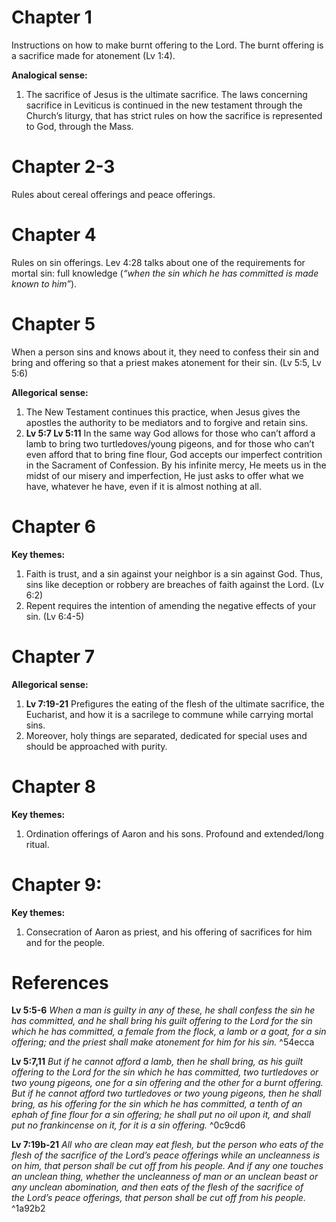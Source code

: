 # Chapter 1
Instructions on how to make burnt offering to the Lord. The burnt offering is a sacrifice made for atonement (Lv 1:4).

**Analogical sense:**
1. The sacrifice of Jesus is the ultimate sacrifice. The laws concerning sacrifice in Leviticus is continued in the new testament through the Church’s liturgy, that has strict rules on how the sacrifice is represented to God, through the Mass.

# Chapter 2-3
Rules about cereal offerings and peace offerings.

# Chapter 4
Rules on sin offerings. Lev 4:28 talks about one of the requirements for mortal sin: full knowledge (_“when the sin which he has committed is made known to him”_).

# Chapter 5
When a person sins and knows about it, they need to confess their sin and bring and offering so that a priest makes atonement for their sin. (Lv 5:5, Lv 5:6)

**Allegorical sense:**
1. The New Testament continues this practice, when Jesus gives the apostles the authority to be mediators and to forgive and retain sins.
2. **Lv 5:7 Lv 5:11** In the same way God allows for those who can’t afford a lamb to bring two turtledoves/young pigeons, and for those who can’t even afford that to bring fine flour, God accepts our imperfect contrition in the Sacrament of Confession. By his infinite mercy, He meets us in the midst of our misery and imperfection, He just asks to offer what we have, whatever he have, even if it is almost nothing at all.
# Chapter 6
**Key themes:**
1. Faith is trust, and a sin against your neighbor is a sin against God. Thus, sins like deception or robbery are breaches of faith against the Lord. (Lv 6:2)
2. Repent requires the intention of amending the negative effects of your sin. (Lv 6:4-5)

# Chapter 7
**Allegorical sense:**
1. **Lv 7:19-21** Prefigures the eating of the flesh of the ultimate sacrifice, the Eucharist, and how it is a sacrilege to commune while carrying mortal sins.
2. Moreover, holy things are separated, dedicated for special uses and should be approached with purity.

# Chapter 8
**Key themes:**
1. Ordination offerings of Aaron and his sons. Profound and extended/long ritual.

# Chapter 9:
**Key themes:**
1. Consecration of Aaron as priest, and his offering of sacrifices for him and for the people.

# References

**Lv 5:5-6**
*When a man is guilty in any of these, he shall confess the sin he has committed, and he shall bring his guilt offering to the Lord for the sin which he has committed, a female from the flock, a lamb or a goat, for a sin offering; and the priest shall make atonement for him for his sin.* ^54ecca

**Lv 5:7,11**
*But if he cannot afford a lamb, then he shall bring, as his guilt offering to the Lord for the sin which he has committed, two turtledoves or two young pigeons, one for a sin offering and the other for a burnt offering. 
But if he cannot afford two turtledoves or two young pigeons, then he shall bring, as his offering for the sin which he has committed, a tenth of an ephah of fine flour for a sin offering; he shall put no oil upon it, and shall put no frankincense on it, for it is a sin offering.* ^0c9cd6

**Lv 7:19b-21**
*All who are clean may eat flesh, but the person who eats of the flesh of the sacrifice of the Lord’s peace offerings while an uncleanness is on him, that person shall be cut off from his people. And if any one touches an unclean thing, whether the uncleanness of man or an unclean beast or any unclean abomination, and then eats of the flesh of the sacrifice of the Lord’s peace offerings, that person shall be cut off from his people.* ^1a92b2
